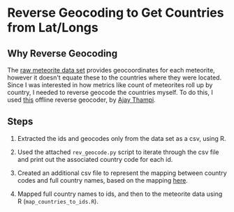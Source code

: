 # Reverse Geocoding to Get Countries from Lat/Longs

## Why Reverse Geocoding

The [raw meteorite data set](https://data.nasa.gov/Space-Science/Meteorite-Landings/gh4g-9sfh) provides geocoordinates for each meteorite, however it doesn't equate these to the countries where they were located.  Since I was interested in how metrics like count of meteorites roll up by country, I needed to reverse geocode the countries myself.  To do this, I used [this](https://github.com/thampiman/reverse-geocoder) offline reverse geocoder, by [Ajay Thampi](https://github.com/thampiman).

## Steps

1. Extracted the ids and geocodes only from the data set as a csv, using R.

1. Used the attached `rev_geocode.py` script to iterate through the csv file and print out the associated country code for each id.

1. Created an additional csv file to represent the mapping between country codes and full country names, based on the mapping [here](http://www.geonames.org/countries/).

1. Mapped full country names to ids, and then to the meteorite data using R (`map_countries_to_ids.R`).